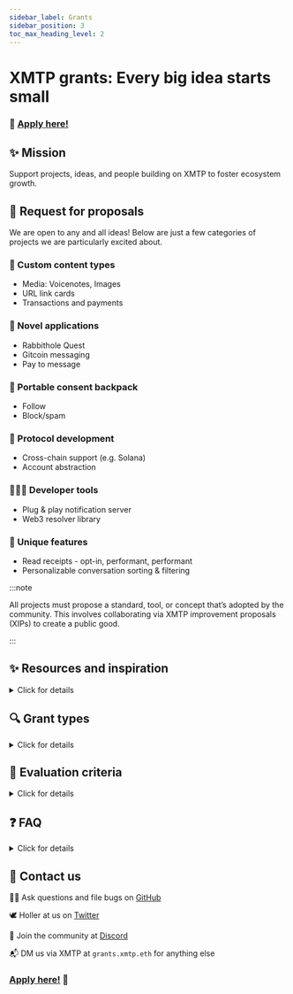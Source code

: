 ```yaml
---
sidebar_label: Grants
sidebar_position: 3
toc_max_heading_level: 2
---
```


# XMTP grants: Every big idea starts small

### 🚀 [Apply here!](https://13dm8uq1em4.typeform.com/to/rnG23NsI)

## ✨ Mission

Support projects, ideas, and people building on XMTP to foster ecosystem growth.


## 📜 Request for proposals

We are open to any and all ideas! Below are just a few categories of projects we are particularly excited about.


### 🎨 Custom content types

- Media: Voicenotes, Images
- URL link cards
- Transactions and payments


### 💾 Novel applications

- Rabbithole Quest
- Gitcoin messaging
- Pay to message


### 🎒 Portable consent backpack

- Follow
- Block/spam


### 🧠 Protocol development

- Cross-chain support (e.g. Solana)
- Account abstraction


### 👨🏼‍💻 Developer tools

- Plug & play notification server
- Web3 resolver library


### 👀 Unique features

- Read receipts - opt-in, performant, performant
- Personalizable conversation sorting & filtering

:::note

All projects must propose a standard, tool, or concept that’s adopted by the community. This involves collaborating via XMTP improvement proposals (XIPs) to create a public good.

:::


## ✨ Resources and inspiration

<details>
  <summary>Click for details</summary>
  <div>
    <h3>XMTP concepts</h3>
      <p><a href="/docs/dev-concepts/introduction">XMTP development concepts</a></p>
    <h3>Vision</h3>
      <p><a href="/vision/roadmap">XMTP roadmap</a></p>
    <h3>Documentation</h3>
      <p><a href="/docs/client-sdk/javascript/concepts/intro-to-sdk">JavaScript client SDK docs</a></p>
    <h3>SDKs</h3>
      <ul>
        <li><a href="https://github.com/xmtp/xmtp-js">JavaScript</a></li>
        <li><a href="https://github.com/xmtp/xmtp-ios">Swift/iOS</a></li>
        <li><a href="https://github.com/xmtp/xmtp-flutter">Flutter</a></li>
        <li>Kotlin/Android: Coming soon!</li>
      </ul>
    <h3>Example apps</h3>
      <ul>
        <li><a href="https://github.com/xmtp/xmtp-quickstart-react">React web app</a></li>
        <li><a href="https://github.com/xmtp/example-chat-react-native">React Native app</a></li>
      </ul>
    <h3>Project showcase</h3>
      <ul>
        <li><a href="https://github.com/xmtp/awesome-xmtp">Awesome-xmtp projects</a></li>
        <li><a href="built-with-xmtp">Built with XMTP</a></li>
      </ul>
  </div>
</details>


## 🔍 Grant types

<details>
  <summary>Click for details</summary>
  <div>
    <p>We offer two types of grants: Micro grants and kickstarter grants.</p>
    <h4>Micro grants (&lt;$5k)</h4>
      <ul>
        <li>Smaller project scope, faster review process</li>
        <li>Examples:</li>
        <ul>
          <li>Opt-in, interoperable, performant read receipts</li>
          <li>Rabbithole quest</li>
        </ul>
      </ul>
    <h4>Kickstarter grants (&lt;$10K)</h4>
    <ul>
      <li>Bigger project scope, fast review process</li>
      <li>Examples</li>
      <ul>
        <li>Cross-chain support or account abstraction</li>
        <li>Portable & interoperable consent backpack</li>
      </ul>
    </ul>
    <p>📣 If you are unsure, message us via XMTP at <code>grants.xmtp.eth</code> and we'll be happy to help you figure out the grant type that's right for you.</p>
  </div>
</details>


## 🎯 Evaluation criteria

<details>
  <summary>Click for details</summary>
  <div>
    <p>We love and encourage diversity of ideas in grant applications. This section lists the baseline expectations we have for all applications.</p>
    <p>XMTP grants are <strong>not</strong> for:</p>
    <ul>
      <li><strong>Integrating with XMTP</strong>: Merely integrating with XMTP does not quality for a grant.</li>
      <li><strong>Marketing budgets</strong>: Grant money should not be used towards promoting or advertising projects.</li>
      <li><strong>Replacements for venture funding:</strong> Grants are not substitutions for a round of funding. They are aimed at enabling discrete projects that create a public good for the ecosystem.</li>
      <li><strong>Free money</strong>: Please don’t abuse this system. Our program’s mission is to support people who believe in the potential of web3 messaging and want to contribute to building in the space.</li>
      <li><strong>Stress relief</strong>: Our grants are not intended to extend your runway or alleviate financial stress. You should aim to build long-term in our ecosystem.</li>
    </ul>
    <p>Consider the following criteria if you’re uncertain whether your project qualifies for an XMTP grant:</p>
    <ul>
      <li><strong>Building in public</strong>: Not all projects require code, but they should be built in the spirit of open-sourcing your learnings (and code if appropriate) for everyone to learn from.</li>
      <li><strong>Action > Perfection</strong>: Show us how you or your team have the skills and potential to bring the proposal to life.</li>
      <li><strong>Definitive use case</strong>: Articulate your idea clearly on how your project uses XMTP and adds value to the ecosystem. Please do not try to overthink or overcomplicate it.</li>
      <li><strong>Public good creation</strong>: Show clear connection between your proposal and the value it generates for the broader ecosystem.</li>
      <li><strong>Collaborate</strong>: Be collaborative and open to offering support to other members of our community. Let’s grow together!</li>
    </ul>
  </div>
</details>


## ❓ FAQ

<details>
  <summary>Click for details</summary>
  <div>
    <p><strong>Q: Any deadlines to keep in mind?</strong></p>
    <p>Nope! We’re always on the lookout for cool ideas - so applications are accepted on a rolling basis.</p>
    <br/>
    <p><strong>Q: Will I hear back if my application is rejected?</strong></p>
    <p>Yes, you will hear back either from us irrespective or whether your application is successful or not.</p>
    <br/>
    <p><strong>Q: I have not heard back on my application yet, can I get an update?</strong></p>
    <p>Please check your XMTP inbox for the ENS (or EVM address) you shared with us in your application.</p>
    <br/>
    <p><strong>Q: When will I receive a decision for my application?</strong></p>
    <p>We will get back to you within 3-4 weeks of your submission.</p>
    <br/>
    <p><strong>Q: How much money is the grant?</strong></p>
    <p>Grants are up to $10K.</p>
    <br/>
    <p><strong>Q: Can we use XMTP branding for our project?</strong></p>
    <p>Of course, please be sure to use these <a href="https://xmtp.org/branding-assets">official XMTP branding assets</a>.</p>
    <br/>
    <p><strong>Q: What is the deadline to deliver?</strong></p>
    <p>Milestone dates are agreed upon by the project team and XMTP. They can be amended within reason.</p>
    <br/>
    <p><strong>Q: My grant was milestone based, how do I follow up once a milestone has been reached?</strong></p>
    <p>You can fill in the form available at <a href="https://13dm8uq1em4.typeform.com/to/QSpH8zK4">Claim Subsequent Payments</a> to notify us of your progress and unlock the next portion of your grant!</p>
  </div>
</details>


## 💬 Contact us

🧑‍💻 Ask questions and file bugs on [GitHub](https://github.com/xmtp)

🕊️ Holler at us on [Twitter](https://twitter.com/xmtp_)

👾 Join the community at [Discord](https://discord.gg/xmtp)

📬 DM us via XMTP at `grants.xmtp.eth` for anything else

### [Apply here!](https://13dm8uq1em4.typeform.com/to/rnG23NsI) 🚀
